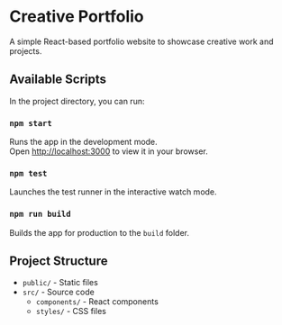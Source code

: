 # Creative Portfolio

A simple React-based portfolio website to showcase creative work and projects.

## Available Scripts

In the project directory, you can run:

### `npm start`

Runs the app in the development mode.\
Open [http://localhost:3000](http://localhost:3000) to view it in your browser.

### `npm test`

Launches the test runner in the interactive watch mode.

### `npm run build`

Builds the app for production to the `build` folder.

## Project Structure

- `public/` - Static files
- `src/` - Source code
  - `components/` - React components
  - `styles/` - CSS files